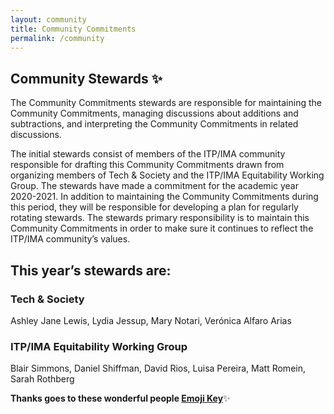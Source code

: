 ```yaml
---
layout: community
title: Community Commitments
permalink: /community
---
```


## Community Stewards ✨

The Community Commitments stewards are responsible for maintaining the Community Commitments, managing discussions about additions and subtractions, and interpreting the Community Commitments in related discussions.

The initial stewards consist of members of the ITP/IMA community responsible for drafting this Community Commitments drawn from organizing members of Tech & Society and the ITP/IMA Equitability Working Group. The stewards have made a commitment for the academic year 2020-2021. In addition to maintaining the Community Commitments during this period, they will be responsible for developing a plan for regularly rotating stewards. The stewards primary responsibility is to maintain this Community Commitments in order to make sure it continues to reflect the ITP/IMA community’s values.

## This year’s stewards are:

### Tech & Society
Ashley Jane Lewis, Lydia Jessup, Mary Notari, Verónica Alfaro Arias

### ITP/IMA Equitability Working Group
Blair Simmons, Daniel Shiffman, David Rios, Luisa Pereira, Matt Romein, Sarah Rothberg

**Thanks goes to these wonderful people [Emoji Key](https://allcontributors.org/docs/en/emoji-key)**✨
